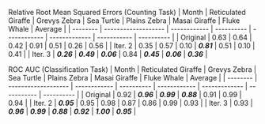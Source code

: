Relative Root Mean Squared Errors (Counting Task)
| Month    | Reticulated Giraffe | Grevys Zebra | Sea Turtle | Plains Zebra | Masai Giraffe | Fluke Whale | Average    | 
| -------- | ------------------- | ------------ | ---------- | ------------ | ------------- | ----------- | ---------- |
| Original | 0.63                | 0.64         | 0.42       | 0.91         | 0.51          | 0.26        | 0.56       |
| Iter. 2  | 0.35                | 0.57         | 0.10       | ***0.81***   | 0.51          | 0.10        | 0.41       |
| Iter. 3  | ***0.26***          | ***0.49***   | ***0.06***  | 0.84        | ***0.45***    | ***0.06***  | ***0.36*** |

ROC AUC (Classification Task)
| Month    | Reticulated Giraffe | Grevys Zebra | Sea Turtle | Plains Zebra | Masai Giraffe | Fluke Whale | Average    | 
| -------- | ------------------- | ------------ | ---------- | ------------ | ------------- | ----------- | ---------- |
| Original | 0.92                | ***0.96***   | ***0.99*** | ***0.88***   | 0.91          | 0.99        | 0.94       |
| Iter. 2  | ***0.95***          | 0.95         | 0.98       | 0.87         | 0.86          | 0.99        | 0.93       |
| Iter. 3  | 0.93                | ***0.96***   | ***0.99*** | ***0.88***   | ***0.92***    | ***1.00***  | ***0.95*** |
